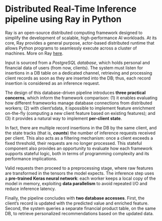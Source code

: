 # Distributed Real-Time Inference pipeline using Ray in Python

Ray is an open-source distributed computing framework designed to simplify the development of scalable, high-performance AI workloads. 
At its core, Ray provides a general purpose, actor-based distributed runtime that allows Python programs to seamlessly
execute across a cluster of machines. More on Ray [here](https://www.ray.io).

Input is sourced from a *PostgreSQL database*, which holds personal and financial data
of users (from now, clients). The system must listen for insertions in a DB table on a
dedicated channel, retrieving and processing client records as soon as they are inserted
into the DB; thus, each record insertion is considered as an inference request.

The design of this database-driven pipeline introduces **three practical concerns**, which
inform the framework comparison: (1) it enables evaluating how different frameworks
manage database connections from distributed workers; (2) with client’sdata, it ispossible
to implement feature enrichment on-the-fly (computing a new client feature based on
existing features); and (3) it provides a natural way to implement **per-client state**.

In fact, there are multiple record insertions in the DB by the same client, and the state
tracks (that is, ***counts***) the number of inference requests received per client. This also
acts as a filtering mechanism: once a client exceeds a fixed threshold, their requests are
no longer processed. This stateful component also provides an opportunity to evaluate
how each framework supports stateful logic, both in terms of programming complexity
and its performance implications.

Valid requests then proceed to a preprocessing stage, where raw features are transformed
in the tensors the model expects. The inference step uses a **pre-trained Keras neural network**: each worker keeps a local copy of the model in memory, exploiting **data parallelism**
to avoid repeated I/O and reduce inference latency.

Finally, the pipeline concludes with **two database accesses**. First, the client’s record is
updated with the predicted value and enriched feature. Second, the system queries a separate financial product table, on the same DB, to retrieve personalized recommendations
based on the updated data.
